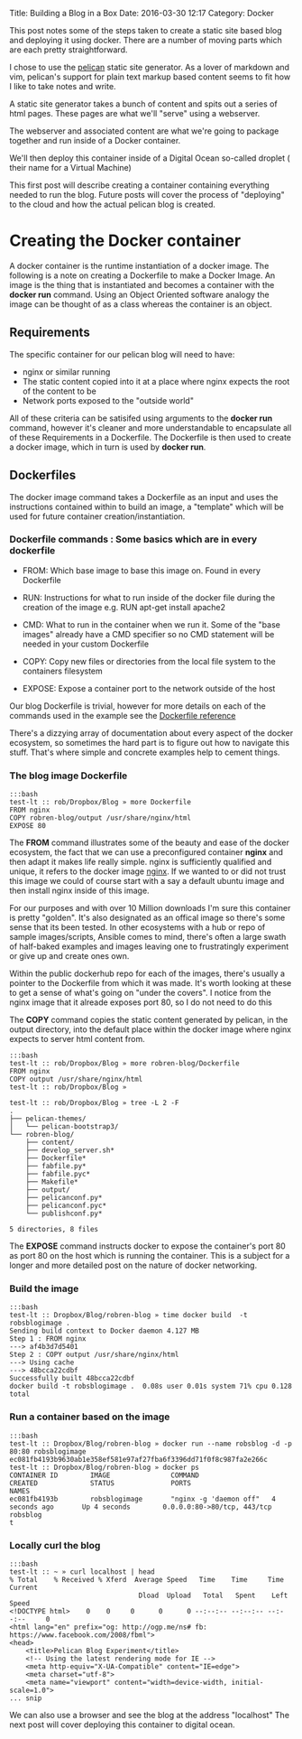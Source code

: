 Title: Building a Blog in a Box
Date: 2016-03-30 12:17
Category: Docker

This post notes some of the steps taken  to  create a static site based blog and deploying it
using docker. There are a number of moving parts which are each 
pretty straightforward. 

I chose to use the [pelican](http://blog.getpelican.com/) static site
generator. As a lover of markdown and vim, pelican's support for plain text
markup based content seems to fit how I like to take notes and write.

A static site generator takes a bunch of content and spits out a series of
html pages. These pages are what we'll "serve" using a webserver.

The webserver and associated content are what we're going to package together
and run inside of a Docker container. 

We'll then deploy this container inside of a Digital Ocean so-called droplet (
their name for a Virtual Machine)

This first post will describe creating a container containing everything
needed to run the blog.  Future posts will cover the process of "deploying" to
the cloud and how the actual pelican blog is created.

# Creating the  Docker container

A docker container is the runtime instantiation of a docker image. 
The following is a note on creating a Dockerfile to make a Docker Image. An
image is the thing that is instantiated  and becomes a container with the
**docker run** command. Using an Object Oriented software analogy the image
can be thought of as a class whereas the container is an object. 

## Requirements
The specific container for our pelican blog will need to have:

- nginx or similar running
- The static content copied into it at a place where nginx expects the root of
    the content to be
- Network ports exposed to the "outside world"

All of these criteria can be satisifed using arguments to the **docker run**
command, however it's cleaner and more understandable to encapsulate all of
these Requirements in a Dockerfile. The Dockerfile is then used to create a
docker image, which in turn is used by **docker run**.

## Dockerfiles

The docker image command takes a Dockerfile as an input and uses the
instructions contained within to build an image, a "template" which will be
used for future container creation/instantiation.

### Dockerfile commands : Some basics which are in every dockerfile

- FROM: Which base image to base this image on. Found in every Dockerfile
- RUN: Instructions for what to run inside of the docker file during the
  creation of the image e.g. RUN  apt-get install apache2
- CMD: What to run in the container when we run it. Some of the "base images" already have a CMD specifier
so no CMD statement will be needed in your custom Dockerfile

- COPY: Copy new files or directories from the local file system to the containers filesystem
- EXPOSE: Expose a container port to the network outside of the host

Our blog Dockerfile is trivial, however for more details on each of the
commands used in the example see the [Dockerfile reference](https://docs.docker.com/engine/reference/builder/)

There's a dizzying array of documentation about every aspect of the docker
ecosystem, so sometimes the hard part is to figure out how to navigate this
stuff. That's where simple and concrete examples help to cement things.

### The blog image Dockerfile

    :::bash
    test-lt :: rob/Dropbox/Blog » more Dockerfile
    FROM nginx
    COPY robren-blog/output /usr/share/nginx/html
    EXPOSE 80

The **FROM** command illustrates some of the beauty and ease of the docker ecosystem, the fact
that we can use a preconfigured container **nginx** and then adapt it makes
life really simple. nginx is sufficiently qualified and unique, it refers to
the docker image [nginx](https://hub.docker.com/_/nginx/). If we wanted to or
did not trust this image we could of course start with a say a default ubuntu
image and then install nginx inside of this image. 

For our purposes and with over 10 Million downloads I'm sure this container is
pretty "golden". It's also designated as an offical image so there's some sense
that its been tested. In other ecosystems with a hub or repo of sample images/scripts, Ansible
comes to mind, there's often a large swath of half-baked examples and images
leaving one to frustratingly experiment or give up and create ones own.

Within the public dockerhub repo for each of the images, there's usually a pointer to the Dockerfile from which it 
was made. It's worth looking at these to get a sense of what's going on "under the covers". I notice from the nginx image that it
alreade exposes port 80, so I do not need to do this

The **COPY** command copies the static content generated by pelican, in the output directory,  into the
default place within the docker image where nginx expects to server html content from.

    :::bash
	test-lt :: rob/Dropbox/Blog » more robren-blog/Dockerfile
	FROM nginx
	COPY output /usr/share/nginx/html
	test-lt :: rob/Dropbox/Blog »

	test-lt :: rob/Dropbox/Blog » tree -L 2 -F
	.
	├── pelican-themes/
	│   └── pelican-bootstrap3/
	└── robren-blog/
		├── content/
		├── develop_server.sh*
		├── Dockerfile*
		├── fabfile.py*
		├── fabfile.pyc*
		├── Makefile*
		├── output/
		├── pelicanconf.py*
		├── pelicanconf.pyc*
		└── publishconf.py*

	5 directories, 8 files
	
The **EXPOSE** command instructs docker to expose the container's  port 80 as
port 80 on the host which is running the container. This is a subject for a
longer and more detailed post on the nature of docker networking.

### Build the image

    :::bash
	test-lt :: Dropbox/Blog/robren-blog » time docker build  -t robsblogimage .
	Sending build context to Docker daemon 4.127 MB
	Step 1 : FROM nginx
	---> af4b3d7d5401
	Step 2 : COPY output /usr/share/nginx/html
	---> Using cache
	---> 48bcca22cdbf
	Successfully built 48bcca22cdbf
	docker build -t robsblogimage .  0.08s user 0.01s system 71% cpu 0.128 total

### Run a container based on the image

    :::bash
	test-lt :: Dropbox/Blog/robren-blog » docker run --name robsblog -d -p 80:80 robsblogimage
	ec081fb4193b9630ab1e358ef581e97af27fba6f3396dd71f0f8c987fa2e266c
	test-lt :: Dropbox/Blog/robren-blog » docker ps
	CONTAINER ID        IMAGE               COMMAND                  CREATED             STATUS              PORTS                         NAMES
	ec081fb4193b        robsblogimage       "nginx -g 'daemon off"   4 seconds ago       Up 4 seconds        0.0.0.0:80->80/tcp, 443/tcp   robsblog
	t

### Locally curl the blog 

    :::bash
	test-lt :: ~ » curl localhost | head
	% Total    % Received % Xferd  Average Speed   Time    Time     Time  Current
									Dload  Upload   Total   Spent    Left  Speed
	<!DOCTYPE html>    0    0     0      0      0 --:--:-- --:--:-- --:--:--     0
	<html lang="en" prefix="og: http://ogp.me/ns# fb: https://www.facebook.com/2008/fbml">
	<head>
		<title>Pelican Blog Experiment</title>
		<!-- Using the latest rendering mode for IE -->
		<meta http-equiv="X-UA-Compatible" content="IE=edge">
		<meta charset="utf-8">
		<meta name="viewport" content="width=device-width, initial-scale=1.0">
	... snip

We can also use a browser and see the blog at the address "localhost"
The next post will cover deploying this container to digital ocean.
